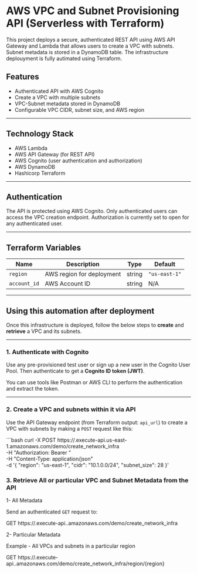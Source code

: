 # AWS VPC and Subnet Provisioning API (Serverless with Terraform)

This project deploys a secure, authenticated REST API using AWS API Gateway and Lambda that allows users to create a VPC with subnets. Subnet metadata is stored in a DynamoDB table. The infrastructure deplouyment is fully autimated using Terraform.

## Features

- Authenticated API with AWS Cognito
- Create a VPC with multiple subnets
- VPC-Subnet metadata stored in DynamoDB
- Configurable VPC CIDR, subnet size, and AWS region

---

## Technology Stack

- AWS Lambda
- AWS API Gateway (for REST API)
- AWS Cognito (user authentication and authorization)
- AWS DynamoDB
- Hashicorp Terraform

---

## Authentication

The API is protected using AWS Cognito. Only authenticated users can access the VPC creation endpoint. Authorization is currently set to open for any authenticated user.

---

## Terraform Variables

| Name            | Description                      | Type   | Default       |
|-----------------|----------------------------------|--------|---------------|
| `region`        | AWS region for deployment        | string | `"us-east-1"` |
| `account_id`    | AWS Account ID                   | string | N/A           |

---

## Using this automation after deployment

Once this infrastructure is deployed, follow the below steps to **create** and **retrieve** a VPC and its subnets.

---

### 1. Authenticate with Cognito

Use any pre-provisioned test user or sign up a new user in the Cognito User Pool. Then authenticate to get a **Cognito ID token (JWT)**.

You can use tools like Postman or AWS CLI to perform the authentication and extract the token.

---

### 2. Create a VPC and subnets within it via API

Use the API Gateway endpoint (from Terraform output: `api_url`) to create a VPC with subnets by making a `POST` request like this:

\`\`\`bash
curl -X POST https://<api-id>.execute-api.us-east-1.amazonaws.com/demo/create_network_infra \
  -H "Authorization: Bearer <your-id-token>" \
  -H "Content-Type: application/json" \
  -d '{
    "region": "us-east-1",
    "cidr": "10.1.0.0/24",
    "subnet_size": 28
  }'

### 3. Retrieve All or particular VPC and Subnet Metadata from the API

1- All Metadata

Send an authenticated `GET` request to:

GET https://<api-id>.execute-api.<region>.amazonaws.com/demo/create_network_infra

2- Particular Metadata

Example - All VPCs and subnets in a particular region

GET https://<api-id>.execute-api.<region>.amazonaws.com/demo/create_network_infra/region/{region}